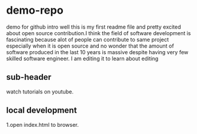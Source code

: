 # demo-repo
demo for github intro 
well this is my first readme file and pretty excited about open source contribution.I think the field of software development is fascinating because alot of people can contribute 
to same project especially when it is open source and no wonder that the amount of software produced in the last 10 years is massive despite having very few skilled software engineer.
I am editing it to learn about editing 

## sub-header
watch tutorials on youtube.


## local development 
1.open index.html to browser.
